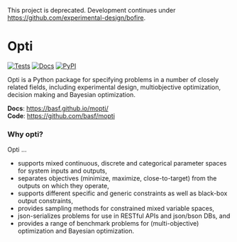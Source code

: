 This project is deprecated. Development continues under  https://github.com/experimental-design/bofire.

# Opti

[![Tests](https://github.com/basf/mopti/actions/workflows/main.yml/badge.svg)](https://github.com/basf/mopti/actions)
[![Docs](https://github.com/basf/mopti/actions/workflows/docs.yml/badge.svg)](https://basf.github.io/mopti/)
[![PyPI](https://img.shields.io/pypi/v/mopti.svg?color=%2334D058)](https://pypi.org/project/mopti)

Opti is a Python package for specifying problems in a number of closely related fields, including experimental design, multiobjective optimization, decision making and Bayesian optimization.

**Docs**: https://basf.github.io/mopti/ <br/>
**Code**: https://github.com/basf/mopti

### Why opti? 
Opti ...
* supports mixed continuous, discrete and categorical parameter spaces for system inputs and outputs,
* separates objectives (minimize, maximize, close-to-target) from the outputs on which they operate,
* supports different specific and generic constraints as well as black-box output constraints,
* provides sampling methods for constrained mixed variable spaces,
* json-serializes problems for use in RESTful APIs and json/bson DBs, and
* provides a range of benchmark problems for (multi-objective) optimization and Bayesian optimization.
